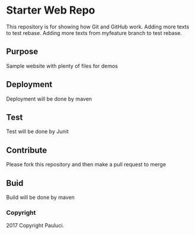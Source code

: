 # Starter Web Repo

This repository is for showing how Git and GitHub work.
Adding more texts to test rebase.
Adding more texts from myfeature branch to test rebase.

## Purpose

Sample website with plenty of files for demos

## Deployment

Deployment will be done by maven

## Test

Test will be done by Junit

## Contribute

Please fork this repository and then make a pull request to merge

## Buid

Build will be done by maven

### Copyright
2017 Copyright Pauluci.
